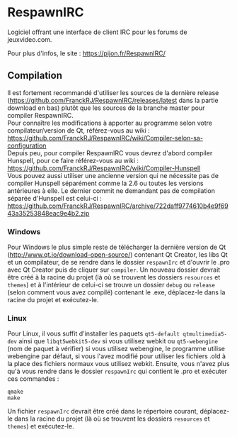 # RespawnIRC

Logiciel offrant une interface de client IRC pour les forums de jeuxvideo.com.

Pour plus d'infos, le site : https://pijon.fr/RespawnIRC/

## Compilation

Il est fortement recommandé d'utiliser les sources de la dernière release (https://github.com/FranckRJ/RespawnIRC/releases/latest dans la partie download en bas) plutôt que les sources de la branche master pour compiler RespawnIRC.  
Pour connaître les modifications à apporter au programme selon votre compilateur/version de Qt, référez-vous au wiki : https://github.com/FranckRJ/RespawnIRC/wiki/Compiler-selon-sa-configuration  
Depuis peu, pour compiler RespawnIRC vous devrez d'abord compiler Hunspell, pour ce faire référez-vous au wiki : https://github.com/FranckRJ/RespawnIRC/wiki/Compiler-Hunspell  
Vous pouvez aussi utiliser une ancienne version qui ne nécessite pas de compiler Hunspell séparément comme la 2.6 ou toutes les versions antérieures à elle. Le dernier commit ne demandant pas de compilation séparée d'Hunspell est celui-ci : https://github.com/FranckRJ/RespawnIRC/archive/722daff9774610b4e9f6943a35253848eac9e4b2.zip

### Windows

Pour Windows le plus simple reste de télécharger la dernière version de Qt (http://www.qt.io/download-open-source/) contenant Qt Creator, les libs Qt et un compilateur, de se rendre dans le dossier `respawnIrc` et d'ouvrir le .pro avec Qt Creator puis de cliquer sur `compiler`. Un nouveau dossier devrait être créé à la racine du projet (là où se trouvent les dossiers `resources` et `themes`) et à l'intérieur de celui-ci se trouve un dossier `debug` ou `release` (selon comment vous avez compilé) contenant le .exe, déplacez-le dans la racine du projet et exécutez-le.

### Linux

Pour Linux, il vous suffit d'installer les paquets `qt5-default qtmultimedia5-dev` ainsi que `libqt5webkit5-dev` si vous utilisez webkit ou `qt5-webengine` (nom de paquet à vérifier) si vous utilisez webengine, le programme utilise webengine par défaut, si vous l'avez modifié pour utiliser les fichiers .old à la place des fichiers normaux vous utilisez webkit. Ensuite, vous n'avez plus qu'à vous rendre dans le dossier `respawnIrc` qui contient le .pro et exécuter ces commandes :

    qmake
    make

Un fichier `respawnIrc` devrait être créé dans le répertoire courant, déplacez-le dans la racine du projet (là où se trouvent les dossiers `resources` et `themes`) et exécutez-le.